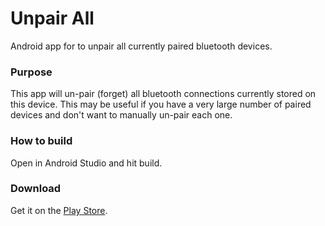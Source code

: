 # Unpair All
Android app for to unpair all currently paired bluetooth devices.

### Purpose
This app will un-pair (forget) all bluetooth connections currently stored on this device.  This may be useful if you have a very large number of paired devices and don't want to manually un-pair each one.

### How to build
Open in Android Studio and hit build.  

### Download
Get it on the <a href="https://play.google.com/store/apps/details?id=com.zornsoftware.unpairall">Play Store</a>.
